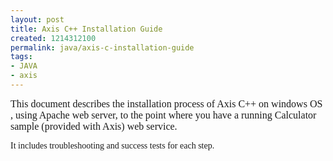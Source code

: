 ```yaml
---
layout: post
title: Axis C++ Installation Guide
created: 1214312100
permalink: java/axis-c-installation-guide
tags:
- JAVA
- axis
---
```

<p><span class="thmr_call"><span class="thmr_call"><span class="thmr_call"><span class="thmr_call"> </span></span></span></span></p><p><font face="Times New Roman, serif"><font size="3"><span lang="en-US">This document describes the installation process of Axis C++ on windows OS , using Apache web server, to the point where you have a running Calculator sample (provided with Axis) web service. </span></font></font></p><p style="margin-top: 0.18cm; margin-bottom: 0.18cm;" dir="ltr"><font face="Times New Roman, serif"><span lang="en-US">It includes troubleshooting and success tests for each step.</span></font></p>

